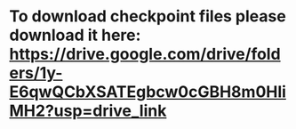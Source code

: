 # To download checkpoint files please download it here: https://drive.google.com/drive/folders/1y-E6qwQCbXSATEgbcw0cGBH8m0HliMH2?usp=drive_link
